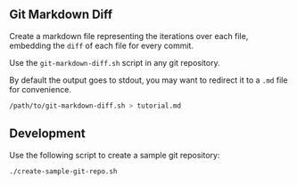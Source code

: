 ## Git Markdown Diff

Create a markdown file representing the iterations over each file, embedding the `diff` of each file for every commit.

Use the `git-markdown-diff.sh` script in any git repository.

By default the output goes to stdout, you may want to redirect it to a `.md` file for convenience.

```sh
/path/to/git-markdown-diff.sh > tutorial.md
```

## Development

Use the following script to create a sample git repository:

```sh
./create-sample-git-repo.sh
```
